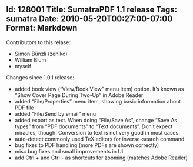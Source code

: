 Id: 128001
Title: SumatraPDF 1.1 release
Tags: sumatra
Date: 2010-05-20T00:27:00-07:00
Format: Markdown
--------------
Contributors to this relase:

-   Simon Bünzli (zeniko)
-   William Blum
-   myself

Changes since 1.0.1 release:

-   added book view (“View/Book View” menu item) option. It’s known as
    “Show Cover Page During Two-Up” in Adobe Reader
-   added “File/Properties” menu item, showing basic information about
    PDF file
-   added “File/Send by email” menu
-   added export as text. When doing “File/Save As”, change “Save As
    types” from “PDF documents” to “Text documents”. Don’t expect
    miracles, though. Conversion to text is not very good in most cases.
-   auto-detect commonly used TeX editors for inverse-search command
-   bug fixes to PDF handling (more PDFs are shown correctly)
-   misc bug fixes and small improvements in UI
-   add Ctrl + and Ctrl - as shortcuts for zooming (matches Adobe
    Reader)

